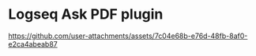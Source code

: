# Logseq Ask PDF plugin

https://github.com/user-attachments/assets/7c04e68b-e76d-48fb-8af0-e2ca4abeab87
